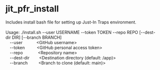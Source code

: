 # jit_pfr_install
Includes install bash file for setting up Just-In Traps environment.
<br/><br/>
Usage: ./install.sh --user USERNAME --token TOKEN --repo REPO [--dest-dir DIR] [--branch BRANCH]<br/>
&emsp;--user&emsp;&emsp;&emsp;       \<GitHub username\><br/>
&emsp;--token&emsp;&emsp;&nbsp;&nbsp;      \<GitHub personal access token\><br/>
&emsp;--repo&emsp;&emsp;&emsp;&nbsp; \<Repository name\><br/>
&emsp;--dest-dir&emsp;&emsp;   \<Destination directory (default: /app)\><br/>
&emsp;--branch&emsp;&emsp;&nbsp;     \<Branch to clone (default: main)\><br/>
